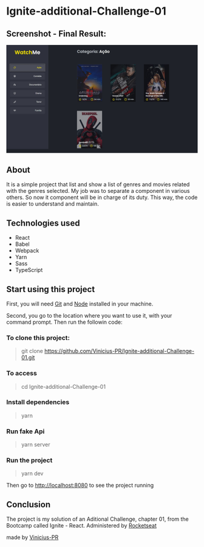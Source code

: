 # Ignite-additional-Challenge-01

## Screenshot - Final Result:
![Resultado Final](https://github.com/Vinicius-PR/Ignite-additional-Challenge-01/blob/main/Final%20Result.jpg)

## About
It is a simple project that list and show a list of genres and movies related with the genres selected. My job was to separate a component in various others. So now it component will be in charge of its duty. This way, the code is easier to understand and maintain.

## Technologies used
<ul>
<li>React</li>
<li>Babel</li>
<li>Webpack</li>
<li>Yarn</li>
<li>Sass</li>
<li>TypeScript</li>
</ul>


## Start using this project
First, you will need <a href="https://git-scm.com/" target="_blank">Git</a> and <a href="https://nodejs.org/en/" target="_blank">Node</a> installed in your machine.

Second, you go to the location where you want to use it, with your command prompt. Then run the followin code:

### To clone this project:
> git clone https://github.com/Vinicius-PR/Ignite-additional-Challenge-01.git

### To access
> cd Ignite-additional-Challenge-01

### Install dependencies
> yarn

### Run fake Api
> yarn server

### Run the project
> yarn dev

Then go to <http://localhost:8080> to see the project running

## Conclusion
The project is my solution of an Aditional Challenge, chapter 01, from the Bootcamp called Ignite - React. Administered by <a href="https://rocketseat.com.br/" target="_blank">Rocketseat</a>

made by <a href="https://github.com/Vinicius-PR" target="_blank">Vinicius-PR</a>
